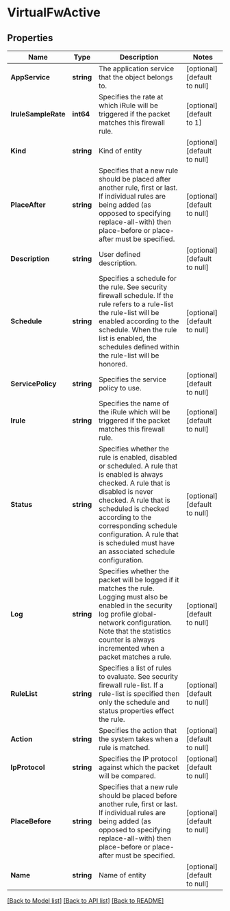 # VirtualFwActive

## Properties
Name | Type | Description | Notes
------------ | ------------- | ------------- | -------------
**AppService** | **string** | The application service that the object belongs to. | [optional] [default to null]
**IruleSampleRate** | **int64** | Specifies the rate at which iRule will be triggered if the packet matches this firewall rule. | [optional] [default to 1]
**Kind** | **string** | Kind of entity | [optional] [default to null]
**PlaceAfter** | **string** | Specifies that a new rule should be placed after another rule, first or last. If individual rules are being added (as opposed to specifying replace-all-with) then place-before or place-after must be specified. | [optional] [default to null]
**Description** | **string** | User defined description. | [optional] [default to null]
**Schedule** | **string** | Specifies a schedule for the rule. See security firewall schedule.  If the rule refers to a rule-list the rule-list will be enabled according to the schedule. When the rule list is enabled, the schedules defined within the rule-list will be honored. | [optional] [default to null]
**ServicePolicy** | **string** | Specifies the service policy to use. | [optional] [default to null]
**Irule** | **string** | Specifies the name of the iRule which will be triggered if the packet matches this firewall rule. | [optional] [default to null]
**Status** | **string** | Specifies whether the rule is enabled, disabled or scheduled. A rule that is enabled is always checked. A rule that is disabled is never checked. A rule that is scheduled is checked according to the corresponding schedule configuration. A rule that is scheduled must have an associated schedule configuration. | [optional] [default to null]
**Log** | **string** | Specifies whether the packet will be logged if it matches the rule.  Logging must also be enabled in the security log profile global-network configuration. Note that the statistics counter is always incremented when a packet matches a rule. | [optional] [default to null]
**RuleList** | **string** | Specifies a list of rules to evaluate. See security firewall rule-list. If a rule-list is specified then only the schedule and status properties effect the rule. | [optional] [default to null]
**Action** | **string** | Specifies the action that the system takes when a rule is matched. | [optional] [default to null]
**IpProtocol** | **string** | Specifies the IP protocol against which the packet will be compared. | [optional] [default to null]
**PlaceBefore** | **string** | Specifies that a new rule should be placed before another rule, first or last. If individual rules are being added (as opposed to specifying replace-all-with) then place-before or place-after must be specified. | [optional] [default to null]
**Name** | **string** | Name of entity | [optional] [default to null]

[[Back to Model list]](../README.md#documentation-for-models) [[Back to API list]](../README.md#documentation-for-api-endpoints) [[Back to README]](../README.md)


